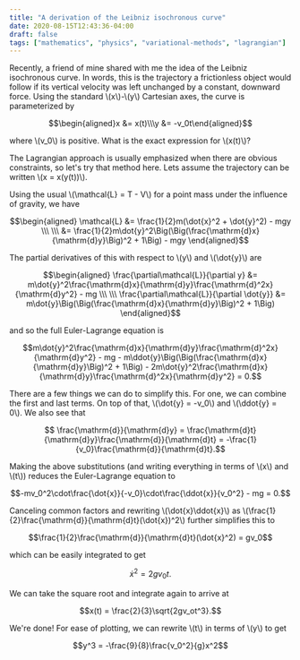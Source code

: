 ```yaml
---
title: "A derivation of the Leibniz isochronous curve"
date: 2020-08-15T12:43:36-04:00
draft: false
tags: ["mathematics", "physics", "variational-methods", "lagrangian"]
---
```


Recently, a friend of mine shared with me the idea of the Leibniz isochronous curve.
In words, this is the trajectory a frictionless object would follow if its vertical
velocity was left unchanged by a constant, downward force. Using the standard
\\(x\\)-\\(y\\) Cartesian axes, the curve is parameterized by

$$\begin{aligned}x &= x(t)\\\y &= -v_0t\end{aligned}$$

where \\(v_0\\) is positive. What is the exact expression for \\(x(t)\\)?

The Lagrangian approach is usually emphasized when there are obvious constraints,
so let's try that method here. Lets assume the trajectory can be written
\\(x = x(y(t))\\).

Using the usual \\(\mathcal{L} = T - V\\) for a point mass under the influence of gravity, we have

$$\begin{aligned}
\mathcal{L} &= \frac{1}{2}m(\dot{x}^2 + \dot{y}^2) - mgy \\\ \\\ &= \frac{1}{2}m\dot{y}^2\Big(\Big(\frac{\mathrm{d}x}{\mathrm{d}y}\Big)^2 + 1\Big) - mgy
\end{aligned}$$

The partial derivatives of this with respect to \\(y\\) and \\(\dot{y}\\) are

$$\begin{aligned}
\frac{\partial\mathcal{L}}{\partial y} &= m\dot{y}^2\frac{\mathrm{d}x}{\mathrm{d}y}\frac{\mathrm{d}^2x}{\mathrm{d}y^2} - mg \\\ \\\ \frac{\partial\mathcal{L}}{\partial \dot{y}} &= m\dot{y}\Big(\Big(\frac{\mathrm{d}x}{\mathrm{d}y}\Big)^2 + 1\Big)
\end{aligned}$$

and so the full Euler-Lagrange equation is

$$m\dot{y}^2\frac{\mathrm{d}x}{\mathrm{d}y}\frac{\mathrm{d}^2x}{\mathrm{d}y^2} - mg - m\ddot{y}\Big(\Big(\frac{\mathrm{d}x}{\mathrm{d}y}\Big)^2 + 1\Big) - 2m\dot{y}^2\frac{\mathrm{d}x}{\mathrm{d}y}\frac{\mathrm{d}^2x}{\mathrm{d}y^2} = 0.$$

There are a few things we can do to simplify this. For one, we can combine the first and last terms. On top of that, \\(\dot{y} = -v_0\\) and \\(\ddot{y} = 0\\). We also see that

$$ \frac{\mathrm{d}}{\mathrm{d}y} = \frac{\mathrm{d}t}{\mathrm{d}y}\frac{\mathrm{d}}{\mathrm{d}t} = -\frac{1}{v_0}\frac{\mathrm{d}}{\mathrm{d}t}.$$

Making the above substitutions (and writing everything in terms of \\(x\\) and \\(t\\)) reduces the Euler-Lagrange equation to 

$$-mv_0^2\cdot\frac{\dot{x}}{-v_0}\cdot\frac{\ddot{x}}{v_0^2} - mg = 0.$$

Canceling common factors and rewriting \\(\dot{x}\ddot{x}\\) as \\(\frac{1}{2}\frac{\mathrm{d}}{\mathrm{d}t}(\dot{x})^2\\) further simplifies this to

$$\frac{1}{2}\frac{\mathrm{d}}{\mathrm{d}t}(\dot{x}^2) = gv_0$$

which can be easily integrated to get

$$\dot{x}^2 = 2gv_0t.$$

We can take the square root and integrate again to arrive at 

$$x(t) = \frac{2}{3}\sqrt{2gv_ot^3}.$$

We're done! For ease of plotting, we can rewrite \\(t\\) in terms of \\(y\\) to get

$$y^3 = -\frac{9}{8}\frac{v_0^2}{g}x^2$$
